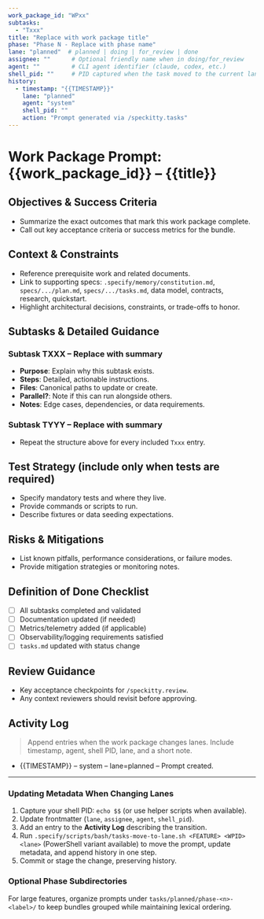 ```yaml
---
work_package_id: "WPxx"
subtasks:
  - "Txxx"
title: "Replace with work package title"
phase: "Phase N - Replace with phase name"
lane: "planned"  # planned | doing | for_review | done
assignee: ""      # Optional friendly name when in doing/for_review
agent: ""         # CLI agent identifier (claude, codex, etc.)
shell_pid: ""     # PID captured when the task moved to the current lane
history:
  - timestamp: "{{TIMESTAMP}}"
    lane: "planned"
    agent: "system"
    shell_pid: ""
    action: "Prompt generated via /speckitty.tasks"
---
```


# Work Package Prompt: {{work_package_id}} – {{title}}

## Objectives & Success Criteria

- Summarize the exact outcomes that mark this work package complete.
- Call out key acceptance criteria or success metrics for the bundle.

## Context & Constraints

- Reference prerequisite work and related documents.
- Link to supporting specs: `.specify/memory/constitution.md`, `specs/.../plan.md`, `specs/.../tasks.md`, data model, contracts, research, quickstart.
- Highlight architectural decisions, constraints, or trade-offs to honor.

## Subtasks & Detailed Guidance

### Subtask TXXX – Replace with summary
- **Purpose**: Explain why this subtask exists.
- **Steps**: Detailed, actionable instructions.
- **Files**: Canonical paths to update or create.
- **Parallel?**: Note if this can run alongside others.
- **Notes**: Edge cases, dependencies, or data requirements.

### Subtask TYYY – Replace with summary
- Repeat the structure above for every included `Txxx` entry.

## Test Strategy (include only when tests are required)

- Specify mandatory tests and where they live.
- Provide commands or scripts to run.
- Describe fixtures or data seeding expectations.

## Risks & Mitigations

- List known pitfalls, performance considerations, or failure modes.
- Provide mitigation strategies or monitoring notes.

## Definition of Done Checklist

- [ ] All subtasks completed and validated
- [ ] Documentation updated (if needed)
- [ ] Metrics/telemetry added (if applicable)
- [ ] Observability/logging requirements satisfied
- [ ] `tasks.md` updated with status change

## Review Guidance

- Key acceptance checkpoints for `/speckitty.review`.
- Any context reviewers should revisit before approving.

## Activity Log

> Append entries when the work package changes lanes. Include timestamp, agent, shell PID, lane, and a short note.

- {{TIMESTAMP}} – system – lane=planned – Prompt created.

---

### Updating Metadata When Changing Lanes

1. Capture your shell PID: `echo $$` (or use helper scripts when available).
2. Update frontmatter (`lane`, `assignee`, `agent`, `shell_pid`).
3. Add an entry to the **Activity Log** describing the transition.
4. Run `.specify/scripts/bash/tasks-move-to-lane.sh <FEATURE> <WPID> <lane>` (PowerShell variant available) to move the prompt, update metadata, and append history in one step.
5. Commit or stage the change, preserving history.

### Optional Phase Subdirectories

For large features, organize prompts under `tasks/planned/phase-<n>-<label>/` to keep bundles grouped while maintaining lexical ordering.
